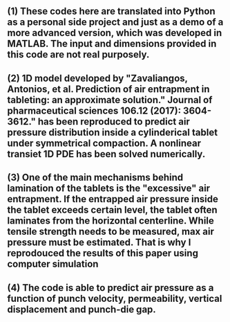 (1) These codes here are translated into Python as a personal side project and just as a demo of a more advanced version, which was developed in MATLAB. The input and dimensions provided in this code are not real purposely.
---
(2) 1D model developed by "Zavaliangos, Antonios, et al. Prediction of air entrapment in tableting: an approximate solution." Journal of pharmaceutical sciences 106.12 (2017): 3604-3612." has been reproduced
to predict air pressure distribution inside a cylinderical tablet under symmetrical compaction. A nonlinear transiet 1D PDE has been solved numerically.
---
(3) One of the main mechanisms behind lamination of the tablets is the "excessive" air entrapment. If the entrapped air pressure inside the tablet exceeds certain level, the tablet often laminates from the horizontal centerline. While tensile strength needs to be measured, max air pressure must be estimated. That is why I reprodouced the results of this paper using computer simulation
---
(4) The code is able to predict air pressure as a function of punch velocity, permeability, vertical displacement and punch-die gap.
---

